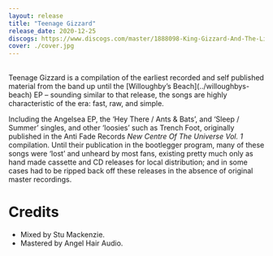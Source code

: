 ```yaml
---
layout: release
title: "Teenage Gizzard"
release_date: 2020-12-25
discogs: https://www.discogs.com/master/1888098-King-Gizzard-And-The-Lizard-Wizard-Teenage-Gizzard 
cover: ./cover.jpg
---
```

<br>
Teenage Gizzard is a compilation of the earliest recorded and self published material from the band up until the [Willoughby’s Beach](../willoughbys-beach) EP – sounding similar to that release, the songs are highly characteristic of the era: fast, raw, and simple.

Including the Angelsea EP, the ‘Hey There / Ants & Bats’, and ‘Sleep / Summer’ singles, and other ‘loosies’ such as Trench Foot, originally published in the Anti Fade Records _New Centre Of The Universe Vol. 1_ compilation. Until their publication in the bootlegger program, many of these songs were ‘lost’ and unheard by most fans, existing pretty much only as hand made cassette and CD releases for local distribution; and in some cases had to be ripped back off these releases in the absence of original master recordings.

# Credits

* Mixed by Stu Mackenzie. 
* Mastered by Angel Hair Audio.  
